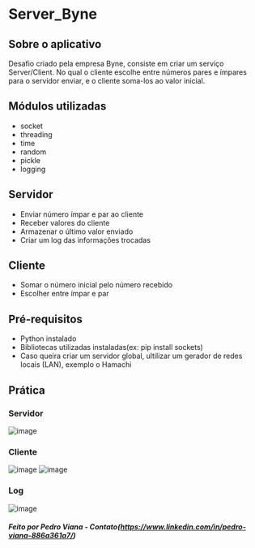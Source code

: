 # Server_Byne
##  Sobre o aplicativo
Desafio criado pela empresa Byne, consiste em criar um serviço Server/Client. No qual o cliente escolhe entre números pares e ímpares para o servidor enviar, e o cliente soma-los ao valor inicial.

##  Módulos utilizadas
- socket
- threading
- time
- random
- pickle
- logging


##  Servidor
- Enviar número ímpar e par ao cliente
- Receber valores do cliente
- Armazenar o último valor enviado
- Criar um log das informações trocadas 

##  Cliente
- Somar o número inicial pelo número recebido
- Escolher entre ímpar e par

## Pré-requisitos
- Python instalado
- Bibliotecas utilizadas instaladas(ex: pip install sockets)
- Caso queira criar um servidor global, ultilizar um gerador de redes locais (LAN), exemplo o Hamachi


## Prática

### Servidor
![image](https://user-images.githubusercontent.com/64927495/115974878-5a7eab80-a536-11eb-9ad4-8404ee5a19a6.png)
### Cliente

![image](https://user-images.githubusercontent.com/64927495/115974884-6e2a1200-a536-11eb-8398-6b2c0e5a0dd0.png)
![image](https://user-images.githubusercontent.com/64927495/115974889-73875c80-a536-11eb-8099-4e1357754ce1.png)
### Log

![image](https://user-images.githubusercontent.com/64927495/115974901-81d57880-a536-11eb-9a9a-6eea1f27916d.png)


#####  Feito por Pedro Viana - Contato(https://www.linkedin.com/in/pedro-viana-886a361a7/)
